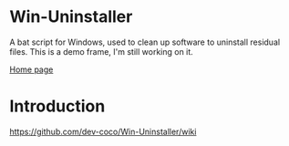 # Win-Uninstaller
A bat script for Windows, used to clean up software to uninstall residual files. This is a demo frame, I'm still working on it.

[Home page](https://dev-coco.github.io/)
# Introduction
https://github.com/dev-coco/Win-Uninstaller/wiki

